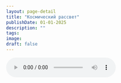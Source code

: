 ```yaml
---
layout: page-detail
title: "Космический рассвет"
publishDate: 01-01-2025
description: ""
tags:
image:
draft: false
---
```


<audio title=" - Космический рассвет.mp3" src="https://filer-api.advayta.org/v1.0/public/files/72665" controls=""></audio>

  
